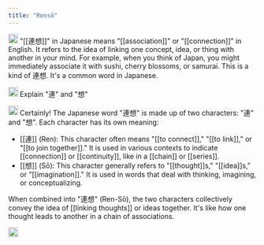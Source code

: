 ```yaml
---
title: "Rensō"
---
```


<img src='https://scrapbox.io/api/pages/nishio-en/Discovering Japan/icon' alt='Discovering Japan.icon' height="19.5"/> "[[連想]]" in Japanese means "[[association]]" or "[[connection]]" in English. It refers to the idea of linking one concept, idea, or thing with another in your mind. For example, when you think of Japan, you might immediately associate it with sushi, cherry blossoms, or samurai. This is a kind of 連想. It's a common word in Japanese.

<img src='https://scrapbox.io/api/pages/nishio-en/nishio/icon' alt='nishio.icon' height="19.5"/> Explain "連" and "想"

<img src='https://scrapbox.io/api/pages/nishio-en/Discovering Japan/icon' alt='Discovering Japan.icon' height="19.5"/> Certainly! The Japanese word "連想" is made up of two characters: "連" and "想". Each character has its own meaning:
- [[連]] (Ren): This character often means "[[to connect]]," "[[to link]]," or "[[to join together]]." It is used in various contexts to indicate [[connection]] or [[continuity]], like in a [[chain]] or [[series]].
- [[想]] (Sō): This character generally refers to "[[thought]]s," "[[idea]]s," or "[[imagination]]." It is used in words that deal with thinking, imagining, or conceptualizing.

When combined into "連想" (Ren-Sō), the two characters collectively convey the idea of [[linking thoughts]] or ideas together. It's like how one thought leads to another in a chain of associations.

<img src='https://scrapbox.io/api/pages/nishio-en/en/icon' alt='en.icon' height="19.5"/>
